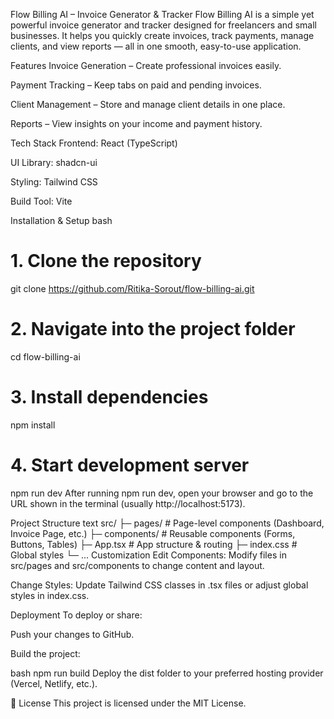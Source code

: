 Flow Billing AI – Invoice Generator & Tracker
Flow Billing AI is a simple yet powerful invoice generator and tracker designed for freelancers and small businesses. It helps you quickly create invoices, track payments, manage clients, and view reports — all in one smooth, easy-to-use application.

Features
Invoice Generation – Create professional invoices easily.

Payment Tracking – Keep tabs on paid and pending invoices.

Client Management – Store and manage client details in one place.

Reports – View insights on your income and payment history.

Tech Stack
Frontend: React (TypeScript)

UI Library: shadcn-ui

Styling: Tailwind CSS

Build Tool: Vite

Installation & Setup
bash
# 1. Clone the repository
git clone https://github.com/Ritika-Sorout/flow-billing-ai.git

# 2. Navigate into the project folder
cd flow-billing-ai

# 3. Install dependencies
npm install

# 4. Start development server
npm run dev
After running npm run dev, open your browser and go to the URL shown in the terminal (usually http://localhost:5173).

Project Structure
text
src/
 ├─ pages/          # Page-level components (Dashboard, Invoice Page, etc.)
 ├─ components/     # Reusable components (Forms, Buttons, Tables)
 ├─ App.tsx         # App structure & routing
 ├─ index.css       # Global styles
 └─ ...
Customization
Edit Components: Modify files in src/pages and src/components to change content and layout.

Change Styles: Update Tailwind CSS classes in .tsx files or adjust global styles in index.css.

Deployment
To deploy or share:

Push your changes to GitHub.

Build the project:

bash
npm run build
Deploy the dist folder to your preferred hosting provider (Vercel, Netlify, etc.).

📜 License
This project is licensed under the MIT License.
